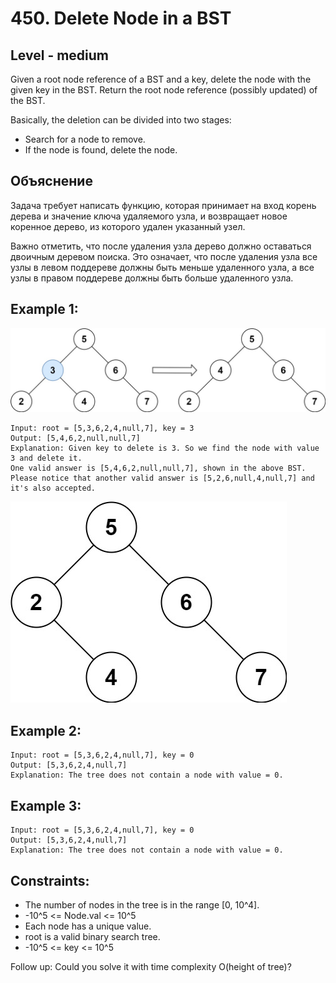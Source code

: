 # 450. Delete Node in a BST


## Level - medium
Given a root node reference of a BST and a key, delete the node with the given key in the BST. 
Return the root node reference (possibly updated) of the BST.

Basically, the deletion can be divided into two stages:
- Search for a node to remove.
- If the node is found, delete the node.


## Объяснение
Задача требует написать функцию, которая принимает на вход корень дерева и значение ключа удаляемого узла, 
и возвращает новое коренное дерево, из которого удален указанный узел.

Важно отметить, что после удаления узла дерево должно оставаться двоичным деревом поиска. 
Это означает, что после удаления узла все узлы в левом поддереве должны быть меньше удаленного узла, 
а все узлы в правом поддереве должны быть больше удаленного узла.


## Example 1:
![img.png](img.png)
````
Input: root = [5,3,6,2,4,null,7], key = 3
Output: [5,4,6,2,null,null,7]
Explanation: Given key to delete is 3. So we find the node with value 3 and delete it.
One valid answer is [5,4,6,2,null,null,7], shown in the above BST.
Please notice that another valid answer is [5,2,6,null,4,null,7] and it's also accepted.
````
![img_1.png](img_1.png)


## Example 2:
````
Input: root = [5,3,6,2,4,null,7], key = 0
Output: [5,3,6,2,4,null,7]
Explanation: The tree does not contain a node with value = 0.
````


## Example 3:
````
Input: root = [5,3,6,2,4,null,7], key = 0
Output: [5,3,6,2,4,null,7]
Explanation: The tree does not contain a node with value = 0.
````


## Constraints:
- The number of nodes in the tree is in the range [0, 10^4].
- -10^5 <= Node.val <= 10^5
- Each node has a unique value.
- root is a valid binary search tree.
- -10^5 <= key <= 10^5

Follow up: Could you solve it with time complexity O(height of tree)?
